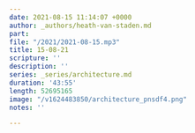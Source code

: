 ```yaml
---
date: 2021-08-15 11:14:07 +0000
author: _authors/heath-van-staden.md
part: 
file: "/2021/2021-08-15.mp3"
title: 15-08-21
scripture: ''
description: ''
series: _series/architecture.md
duration: '43:55'
length: 52695165
image: "/v1624483850/architecture_pnsdf4.png"
notes: ''

---
```

